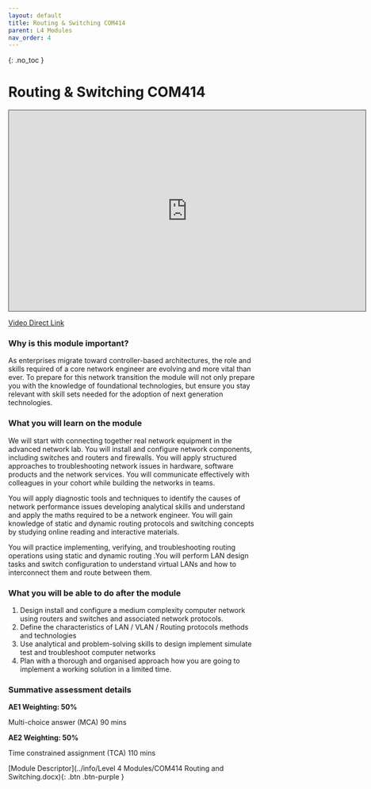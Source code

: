 ```yaml
---
layout: default
title: Routing & Switching COM414
parent: L4 Modules
nav_order: 4
---
```


{: .no_toc }


# Routing & Switching COM414

<iframe src="https://solent.cloud.panopto.eu/Panopto/Pages/Embed.aspx?id=fe56b2fa-f8d4-46b7-8750-af070083fecc&autoplay=false&offerviewer=true&showtitle=true&showbrand=true&captions=true&interactivity=all" height="405" width="720" style="border: 1px solid #464646;" allowfullscreen allow="autoplay"></iframe>

[Video Direct Link](https://solent.cloud.panopto.eu/Panopto/Pages/Viewer.aspx?id=34700101-23c1-4890-a0f7-af07008419a5)

### Why is this module important?

As enterprises migrate toward controller-based architectures, the role and skills required of a core network engineer are evolving and more vital than ever. To prepare for this network transition the module will not only prepare you with the knowledge of foundational technologies, but ensure you stay relevant with skill sets needed for the adoption of next generation technologies.

### What you will learn on the module

We will start with connecting together real network equipment in the advanced network lab. You will install and configure network components, including switches and routers and firewalls. You will apply structured approaches to troubleshooting network issues in hardware, software products and the network services. You will communicate effectively with colleagues in your cohort while building the networks in teams. 

You will apply diagnostic tools and techniques to identify the causes of network performance issues developing analytical skills and understand and apply the maths required to be a network engineer. You will gain knowledge of static and dynamic routing protocols and switching concepts by studying online reading and interactive materials. 

You will practice implementing, verifying, and troubleshooting routing operations using static and dynamic routing .You will perform LAN design tasks and switch configuration to understand virtual LANs and how to interconnect them and route between them.

### What you will be able to do after the module

1.	Design install and configure a medium complexity computer network using routers and switches and associated network protocols. 
2.	Define the characteristics of LAN / VLAN / Routing protocols methods and technologies
3.	Use analytical and problem-solving skills to design implement simulate test and troubleshoot computer networks 
4.	Plan with a thorough and organised approach how you are going to implement a working solution in a limited time.


### Summative assessment details

**AE1 Weighting: 50%**

Multi-choice answer (MCA) 90 mins

**AE2 Weighting: 50%**

Time constrained assignment (TCA) 110 mins

[Module Descriptor](../info/Level 4 Modules/COM414 Routing and Switching.docx){: .btn .btn-purple }

